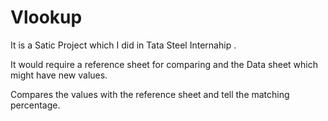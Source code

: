 # Vlookup

It is a Satic Project which I did in Tata Steel Internahip .

It would require a reference sheet for comparing and the Data sheet which might have new values.

Compares the values with the reference sheet  and tell the matching percentage.
